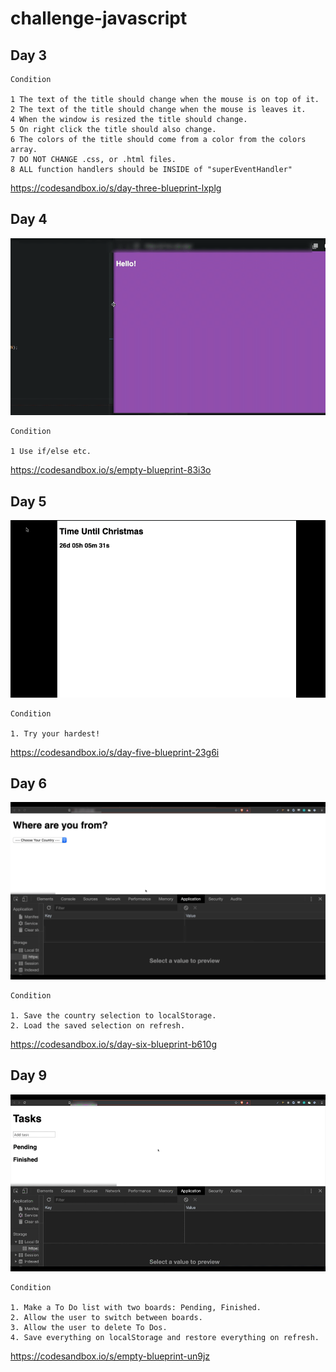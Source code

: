 # challenge-javascript

## Day 3

```
Condition

1 The text of the title should change when the mouse is on top of it.
2 The text of the title should change when the mouse is leaves it.
4 When the window is resized the title should change.
5 On right click the title should also change.
6 The colors of the title should come from a color from the colors array.
7 DO NOT CHANGE .css, or .html files.
8 ALL function handlers should be INSIDE of "superEventHandler"
```

https://codesandbox.io/s/day-three-blueprint-lxplg


## Day 4

![Image](https://github.com/geonwoo-jeong/challenge-javascript/blob/master/Sb8B8Zv.gif)


```
Condition

1 Use if/else etc.

```

https://codesandbox.io/s/empty-blueprint-83i3o

## Day 5

![Image](https://github.com/geonwoo-jeong/challenge-javascript/blob/master/1f99bb41-4215-4518-bca5-bb53b92923ee.gif)


```
Condition 

1. Try your hardest!

```

https://codesandbox.io/s/day-five-blueprint-23g6i


## Day 6

![Image](https://github.com/geonwoo-jeong/challenge-javascript/blob/master/MutIt3F.gif)

```
Condition

1. Save the country selection to localStorage.
2. Load the saved selection on refresh.

```

https://codesandbox.io/s/day-six-blueprint-b610g


## Day 9

![Image](https://github.com/geonwoo-jeong/challenge-javascript/blob/master/g5s1fzT.gif)


```
Condition

1. Make a To Do list with two boards: Pending, Finished.
2. Allow the user to switch between boards.
3. Allow the user to delete To Dos.
4. Save everything on localStorage and restore everything on refresh.
```

https://codesandbox.io/s/empty-blueprint-un9jz
